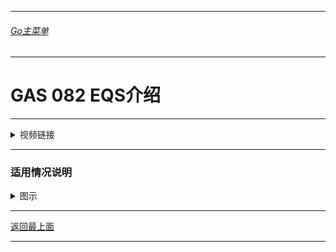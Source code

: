 ___________________________________________________________________________________________
###### [Go主菜单](../MainMenu.md)
___________________________________________________________________________________________

# GAS 082 EQS介绍

___________________________________________________________________________________________

<details>
<summary>视频链接</summary>

[10. Environment Query System_哔哩哔哩_bilibili](https://www.bilibili.com/video/BV1JD421E7yC?p=170&vd_source=9e1e64122d802b4f7ab37bd325a89e6c)

------

</details>

___________________________________________________________________________________________

### 适用情况说明


<details>
<summary>图示</summary>


> - #### 正常情况下，远程敌人会攻击玩家，像这样![img](https://github.com/liyunlong618/LiYunLongKnowledgeLibrary/blob/main/UECPP/Models/GAS/GAS_2_Aura/DetailContent/Image/GAS_082/1.png?raw=true)
>
> - #### 但假如中间有障碍物，可能会就会这样，敌人就会攻击墙，看着就像人工智障![img](https://github.com/liyunlong618/LiYunLongKnowledgeLibrary/blob/main/UECPP/Models/GAS/GAS_2_Aura/DetailContent/Image/GAS_082/2.png?raw=true)
>
> - #### 如果敌人足够聪明就可以躲开障碍物![img](https://github.com/liyunlong618/LiYunLongKnowledgeLibrary/blob/main/UECPP/Models/GAS/GAS_2_Aura/DetailContent/Image/GAS_082/3.png?raw=true)
>
> - #### 如果使用环境查询系统就可以生成一些黄色的测试点，然后进行一个EQS的测试，这之后将为每个点进行评分，获得最佳位置![img](https://github.com/liyunlong618/LiYunLongKnowledgeLibrary/blob/main/UECPP/Models/GAS/GAS_2_Aura/DetailContent/Image/GAS_082/4.png?raw=true)
>
> - #### 像这样，敌人就会获取并移动到最近的地点，进行攻击![img](https://github.com/liyunlong618/LiYunLongKnowledgeLibrary/blob/main/UECPP/Models/GAS/GAS_2_Aura/DetailContent/Image/GAS_082/5.png?raw=true)


------

</details>














___________________________________________________________________________________________

[返回最上面](#Go主菜单)

___________________________________________________________________________________________